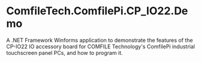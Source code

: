 # ComfileTech.ComfilePi.CP_IO22.Demo
A .NET Framework Winforms application to demonstrate the features of the CP-IO22 IO accessory board for COMFILE Technology's ComfilePi industrial touchscreen panel PCs, and how to program it.
